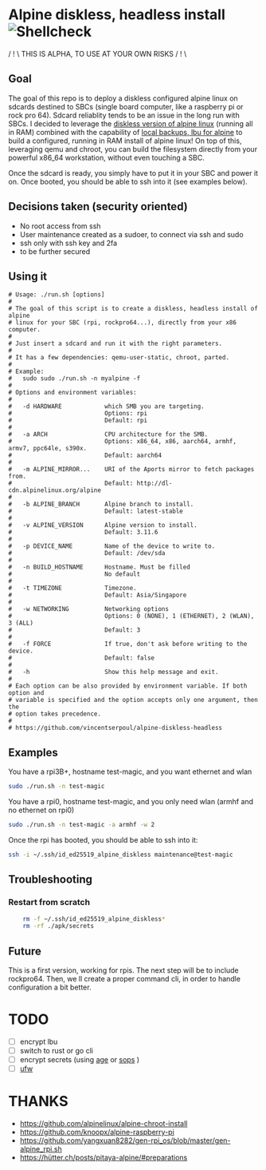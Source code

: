 # Alpine diskless, headless install  ![Shellcheck](https://github.com/vincentserpoul/alpine-diskless-headless/workflows/Shellcheck/badge.svg?branch=master)
/ ! \ THIS IS ALPHA, TO USE AT YOUR OWN RISKS / ! \

## Goal

The goal of this repo is to deploy a diskless configured alpine linux on sdcards destined to SBCs (single board computer, like a raspberry pi or rock pro 64).
Sdcard reliablity tends to be an issue in the long run with SBCs.
I decided to leverage the [diskless version of alpine linux](https://wiki.alpinelinux.org/wiki/Alpine_newbie_install_manual#diskless_mode) (running all in RAM) combined with the capability of [local backups, lbu for alpine](https://wiki.alpinelinux.org/wiki/Alpine_local_backup) to build a configured, running in RAM install of alpine linux!
On top of this, leveraging qemu and chroot, you can build the filesystem directly from your powerful x86_64 workstation, without even touching a SBC.

Once the sdcard is ready, you simply have to put it in your SBC and power it on.
Once booted, you should be able to ssh into it (see examples below).

## Decisions taken (security oriented)

- No root access from ssh
- User maintenance created as a sudoer, to connect via ssh and sudo
- ssh only with ssh key and 2fa
- to be further secured

## Using it

```
# Usage: ./run.sh [options]
#
# The goal of this script is to create a diskless, headless install of alpine
# linux for your SBC (rpi, rockpro64...), directly from your x86 computer.
#
# Just insert a sdcard and run it with the right parameters.
#
# It has a few dependencies: qemu-user-static, chroot, parted.
#
# Example:
#   sudo sudo ./run.sh -n myalpine -f
#
# Options and environment variables:
#
#   -d HARDWARE            which SMB you are targeting.
#                          Options: rpi
#                          Default: rpi
#
#   -a ARCH                CPU architecture for the SMB.
#                          Options: x86_64, x86, aarch64, armhf, armv7, ppc64le, s390x.
#                          Default: aarch64
#
#   -m ALPINE_MIRROR...    URI of the Aports mirror to fetch packages from.
#                          Default: http://dl-cdn.alpinelinux.org/alpine
#
#   -b ALPINE_BRANCH       Alpine branch to install.
#                          Default: latest-stable
#
#   -v ALPINE_VERSION      Alpine version to install.
#                          Default: 3.11.6
#
#   -p DEVICE_NAME         Name of the device to write to.
#                          Default: /dev/sda
#
#   -n BUILD_HOSTNAME      Hostname. Must be filled
#                          No default
#
#   -t TIMEZONE            Timezone.
#                          Default: Asia/Singapore
#
#   -w NETWORKING          Networking options
#                          Options: 0 (NONE), 1 (ETHERNET), 2 (WLAN), 3 (ALL)
#                          Default: 3
#
#   -f FORCE               If true, don't ask before writing to the device.
#                          Default: false
#
#   -h                     Show this help message and exit.
#
# Each option can be also provided by environment variable. If both option and
# variable is specified and the option accepts only one argument, then the
# option takes precedence.
#
# https://github.com/vincentserpoul/alpine-diskless-headless
```

## Examples

You have a rpi3B+, hostname test-magic, and you want ethernet and wlan

```bash
sudo ./run.sh -n test-magic
```

You have a rpi0, hostname test-magic, and you only need wlan (armhf and no ethernet on rpi0)

```bash
sudo ./run.sh -n test-magic -a armhf -w 2
```

Once the rpi has booted, you should be able to ssh into it:

```bash
ssh -i ~/.ssh/id_ed25519_alpine_diskless maintenance@test-magic
```

## Troubleshooting

### Restart from scratch

```bash
    rm -f ~/.ssh/id_ed25519_alpine_diskless*
    rm -rf ./apk/secrets
```

<!-- TODO ADD MORE -->

## Future

This is a first version, working for rpis.
The next step will be to include rockpro64.
Then, we ll create a proper command cli, in order to handle configuration a bit better.

# TODO

- [ ] encrypt lbu
- [ ] switch to rust or go cli
- [ ] encrypt secrets (using [age](https://github.com/FiloSottile/age) or [sops](https://github.com/mozilla/sops) )
- [ ] [ufw](https://wiki.alpinelinux.org/wiki/Uncomplicated_Firewall)

# THANKS

- https://github.com/alpinelinux/alpine-chroot-install
- https://github.com/knoopx/alpine-raspberry-pi
- https://github.com/yangxuan8282/gen-rpi_os/blob/master/gen-alpine_rpi.sh
- https://hütter.ch/posts/pitaya-alpine/#preparations

```

```
